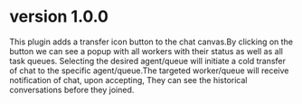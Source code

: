 # version 1.0.0

This plugin adds a transfer icon button to the chat canvas.By clicking on the button we can see a popup with all workers with their status as well as all task queues. Selecting the desired agent/queue will initiate a cold transfer of chat to the specific agent/queue.The targeted worker/queue will receive notification of chat, upon accepting, They can see the historical conversations before they joined.
    
